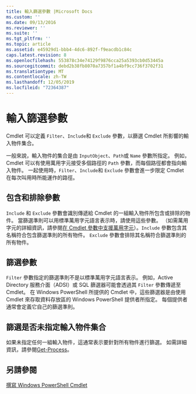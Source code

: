```yaml
---
title: 輸入篩選參數 |Microsoft Docs
ms.custom: ''
ms.date: 09/13/2016
ms.reviewer: ''
ms.suite: ''
ms.tgt_pltfrm: ''
ms.topic: article
ms.assetid: e45929d1-bbb4-4dc6-892f-f9eacdb1c84c
caps.latest.revision: 8
ms.openlocfilehash: 553878c34e74129f9876cca25a5393cb0d53445a
ms.sourcegitcommit: debd2b38fb8070a7357bf1a4bf9cc736f3702f31
ms.translationtype: MT
ms.contentlocale: zh-TW
ms.lasthandoff: 12/05/2019
ms.locfileid: "72364387"
---
```

# <a name="input-filter-parameters"></a>輸入篩選參數

Cmdlet 可以定義 `Filter`、`Include`和 `Exclude` 參數，以篩選 Cmdlet 所影響的輸入物件集合。

一般來說，輸入物件的集合是由 `InputObject`、`Path`或 `Name` 參數所指定。 例如，Cmdlet 可以有使用萬用字元接受多個路徑的 `Path` 參數，而每個路徑都會指向輸入物件。 一起使用時，`Filter`、`Include`和 `Exclude` 參數會進一步限定 Cmdlet 在每次叫用時所能運作的路徑。

## <a name="include-and-exclude-parameters"></a>包含和排除參數

`Include` 和 `Exclude` 參數會識別傳遞給 Cmdlet 的一組輸入物件所包含或排除的物件。 當篩選準則可以用標準萬用字元語言表示時，請使用這些參數。 （如需萬用字元的詳細資訊，請參閱[在 Cmdlet 參數中支援萬用字元](./supporting-wildcard-characters-in-cmdlet-parameters.md)）。`Include` 參數包含其名稱符合包含篩選準則的所有物件。 `Exclude` 參數會排除其名稱符合篩選準則的所有物件。

## <a name="filter-parameter"></a>篩選參數

`Filter` 參數指定的篩選準則不是以標準萬用字元語言表示。 例如，Active Directory 服務介面（ADSI）或 SQL 篩選器可能會透過其 `Filter` 參數傳遞至 Cmdlet。 在 Windows PowerShell 所提供的 Cmdlet 中，這些篩選器是由使用 Cmdlet 來存取資料存放區的 Windows PowerShell 提供者所指定。 每個提供者通常會定義它自己的篩選準則。

## <a name="filtering-if-no-set-of-input-objects-is-specified"></a>篩選是否未指定輸入物件集合

如果未指定任何一組輸入物件，這通常表示要針對所有物件進行篩選。 如需詳細資訊，請參閱[Get-Process](/powershell/module/Microsoft.PowerShell.Management/Get-Process)。

## <a name="see-also"></a>另請參閱

[撰寫 Windows PowerShell Cmdlet](./writing-a-windows-powershell-cmdlet.md)